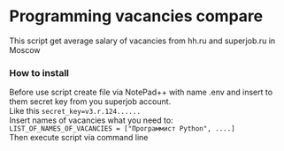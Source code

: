 # Programming vacancies compare  
This script get average salary of vacancies from hh.ru and superjob.ru in Moscow     

### How to install  
Before use script create file via NotePad++ with name .env and insert to them secret key from you superjob account.   
Like this ```secret_key=v3.r.124......```  
Insert names of vacancies what you need to:  
```LIST_OF_NAMES_OF_VACANCIES = ["Программист Python", ....]```   
Then execute script via command line  
